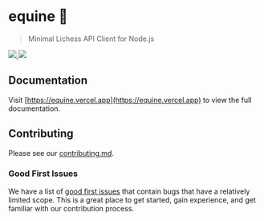 # equine 🐴

> Minimal Lichess API Client for Node.js

<p align="left">
  <a href="https://npm.im/equine">
    <img src="https://badgen.net/npm/v/equine">
  </a>

  <a href="https://github.com/devjiwonchoi/equine/actions?workflow=CI">
    <img src="https://github.com/devjiwonchoi/equine/actions/workflows/build_and_test.yml/badge.svg">
  </a>
</p>

## Documentation

Visit [https://equine.vercel.app](https://equine.vercel.app) to view the full documentation.

## Contributing

Please see our [contributing.md](./contributing.md).

### Good First Issues

We have a list of [good first issues](https://github.com/devjiwonchoi/equine/labels/good%20first%20issue) that contain bugs that have a relatively limited scope. This is a great place to get started, gain experience, and get familiar with our contribution process.
